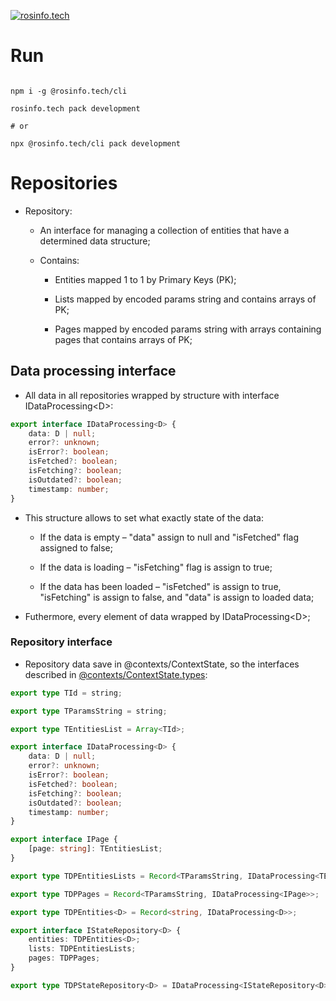 [![rosinfo.tech](https://cdn.rosinfo.tech/id/logo/id_logo_width_160.svg "rosinfo.tech")](https://rosinfo.tech)

# Run

```shell

npm i -g @rosinfo.tech/cli

rosinfo.tech pack development

# or

npx @rosinfo.tech/cli pack development

```

# Repositories

- Repository:

  - An interface for managing a collection of entities that have a determined data structure;

  - Contains:

    - Entities mapped 1 to 1 by Primary Keys (PK);

    - Lists mapped by encoded params string and contains arrays of PK;

    - Pages mapped by encoded params string with arrays containing pages that contains arrays of PK;

## Data processing interface

- All data in all repositories wrapped by structure with interface IDataProcessing&lt;D&gt;:

```typescript
export interface IDataProcessing<D> {
    data: D | null;
    error?: unknown;
    isError?: boolean;
    isFetched?: boolean;
    isFetching?: boolean;
    isOutdated?: boolean;
    timestamp: number;
}
```

- This structure allows to set what exactly state of the data:

  - If the data is empty – "data" assign to null and "isFetched" flag assigned to false;

  - If the data is loading – "isFetching" flag is assign to true;

  - If the data has been loaded – "isFetched" is assign to true, "isFetching" is assign to false, and "data" is assign to loaded data;

- Futhermore, every element of data wrapped by IDataProcessing&lt;D&gt;;

### Repository interface

- Repository data save in @contexts/ContextState, so the interfaces described in [@contexts/ContextState.types](./src/contexts/ContextState/types.ts):

```typescript
export type TId = string;

export type TParamsString = string;

export type TEntitiesList = Array<TId>;

export interface IDataProcessing<D> {
    data: D | null;
    error?: unknown;
    isError?: boolean;
    isFetched?: boolean;
    isFetching?: boolean;
    isOutdated?: boolean;
    timestamp: number;
}

export interface IPage {
    [page: string]: TEntitiesList;
}

export type TDPEntitiesLists = Record<TParamsString, IDataProcessing<TEntitiesList>>;

export type TDPPages = Record<TParamsString, IDataProcessing<IPage>>;

export type TDPEntities<D> = Record<string, IDataProcessing<D>>;

export interface IStateRepository<D> {
    entities: TDPEntities<D>;
    lists: TDPEntitiesLists;
    pages: TDPPages;
}

export type TDPStateRepository<D> = IDataProcessing<IStateRepository<D>>;
```
